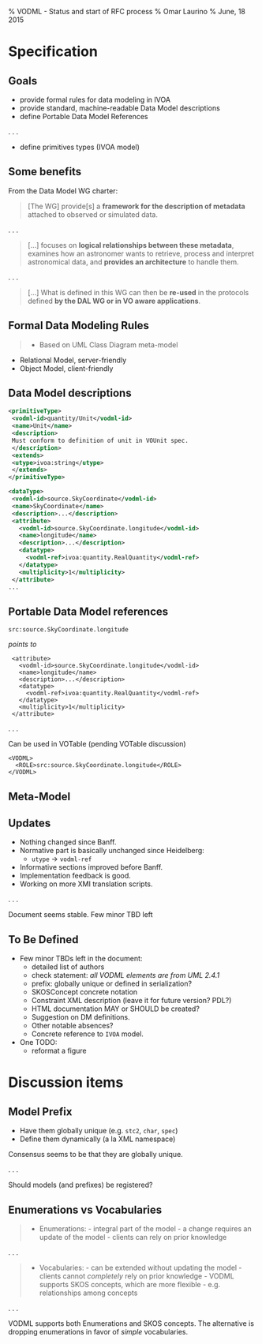% VODML - Status and start of RFC process
% Omar Laurino
% June, 18 2015

# Specification

## Goals
- provide formal rules for data modeling in IVOA
- provide standard, machine-readable Data Model descriptions
- define Portable Data Model References

. . .

- define primitives types (IVOA model)

## Some benefits
From the Data Model WG charter:

>[The WG] provide[s] a **framework
for the description of metadata** attached to observed or simulated data.

. . .

>[...] focuses
on **logical relationships between these metadata**,
examines how an astronomer wants to retrieve, process and interpret astronomical data,
and **provides an architecture** to handle them.

. . .

>[...] What is defined in this WG can then be **re-used**
in the protocols defined **by the DAL WG or in VO aware applications**.

## Formal Data Modeling Rules
>- Based on UML Class Diagram meta-model
- Relational Model, server-friendly
- Object Model, client-friendly

## Data Model descriptions

```xml
<primitiveType>
 <vodml-id>quantity/Unit</vodml-id>
 <name>Unit</name>
 <description>
 Must conform to definition of unit in VOUnit spec.
 </description>
 <extends>
 <utype>ivoa:string</utype>
 </extends>
</primitiveType>

<dataType>
 <vodml-id>source.SkyCoordinate</vodml-id>
 <name>SkyCoordinate</name>
 <description>...</description>
 <attribute>
   <vodml-id>source.SkyCoordinate.longitude</vodml-id>
   <name>longitude</name>
   <description>...</description>
   <datatype>
     <vodml-ref>ivoa:quantity.RealQuantity</vodml-ref>
   </datatype>
   <multiplicity>1</multiplicity>
 </attribute>
...
```

## Portable Data Model references
`src:source.SkyCoordinate.longitude`

*points to*

```
 <attribute>
   <vodml-id>source.SkyCoordinate.longitude</vodml-id>
   <name>longitude</name>
   <description>...</description>
   <datatype>
     <vodml-ref>ivoa:quantity.RealQuantity</vodml-ref>
   </datatype>
   <multiplicity>1</multiplicity>
 </attribute>
```

. . .

Can be used in VOTable (pending VOTable discussion)

```
<VODML>
  <ROLE>src:source.SkyCoordinate.longitude</ROLE>
</VODML>
```

## Meta-Model

## Updates
- Nothing changed since Banff.
- Normative part is basically unchanged since Heidelberg:
   - `utype` -> `vodml-ref`
- Informative sections improved before Banff.
- Implementation feedback is good.
- Working on more XMI translation scripts.

. . .

Document seems stable. Few minor TBD left

## To Be Defined
- Few minor TBDs left in the document:
    - detailed list of authors
    - check statement: *all VODML elements are from UML 2.4.1*
    - prefix: globally unique or defined in serialization?
    - SKOSConcept concrete notation
    - Constraint XML description (leave it for future version? PDL?)
    - HTML documentation MAY or SHOULD be created?
    - Suggestion on DM definitions.
    - Other notable absences?
    - Concrete reference to `IVOA` model. 
- One TODO:
    - reformat a figure 

# Discussion items

## Model Prefix
- Have them globally unique (e.g. `stc2`, `char`, `spec`)
- Define them dynamically (a la XML namespace)

Consensus seems to be that they are globally unique.

. . .

Should models (and prefixes) be registered?

## Enumerations vs Vocabularies

>- Enumerations:
    - integral part of the model
    - a change requires an update of the model
    - clients can rely on prior knowledge

. . .

>- Vocabularies:
    - can be extended without updating the model
    - clients cannot *completely* rely on prior knowledge
    - VODML supports SKOS concepts, which are more flexible
        - e.g. relationships among concepts

. . .

VODML supports both Enumerations and SKOS concepts. The alternative
is dropping enumerations in favor of *simple* vocabularies.




